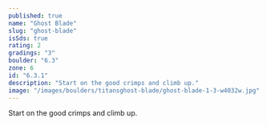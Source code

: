```yaml
---
published: true
name: "Ghost Blade"
slug: "ghost-blade"
isSds: true
rating: 2
gradings: "3"
boulder: "6.3"
zone: 6
id: "6.3.1"
description: "Start on the good crimps and climb up."
image: "/images/boulders/titansghost-blade/ghost-blade-1-3-w4032w.jpg"
---
```


Start on the good crimps and climb up.
